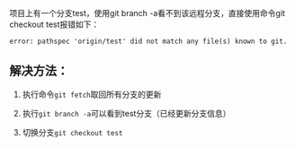 项目上有一个分支test，使用git branch -a看不到该远程分支，直接使用命令git checkout test报错如下：
```
error: pathspec 'origin/test' did not match any file(s) known to git.
```

## 解决方法： 
1. 执行命令`git fetch`取回所有分支的更新

2. 执行`git branch -a`可以看到test分支（已经更新分支信息）

3. 切换分支`git checkout test`
